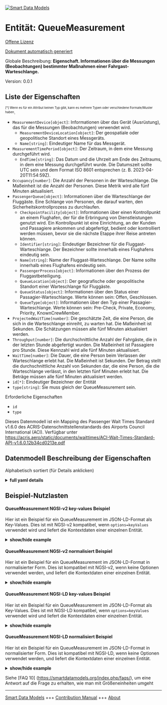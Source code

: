 <!-- 10-Header -->    
[![Smart Data Models](https://smartdatamodels.org/wp-content/uploads/2022/01/SmartDataModels_logo.png "Logo")](https://smartdatamodels.org)    
Entität: QueueMeasurement    
=========================<!-- /10-Header -->    
<!-- 15-License -->    
[Offene Lizenz](https://github.com/smart-data-models//dataModel.ACRIS/blob/master/QueueMeasurement/LICENSE.md)    
[Dokument automatisch generiert](https://docs.google.com/presentation/d/e/2PACX-1vTs-Ng5dIAwkg91oTTUdt8ua7woBXhPnwavZ0FxgR8BsAI_Ek3C5q97Nd94HS8KhP-r_quD4H0fgyt3/pub?start=false&loop=false&delayms=3000#slide=id.gb715ace035_0_60)    
<!-- /15-License -->    
<!-- 20-Description -->    
Globale Beschreibung: **Eigenschaft. Informationen über die Messungen (Beobachtungen) bestimmter Maßnahmen einer Fahrgast-Warteschlange.**    
Version: 0.0.1    
<!-- /20-Description -->    
<!-- 30-PropertiesList -->    
## Liste der Eigenschaften    
<sup><sub>[*] Wenn es für ein Attribut keinen Typ gibt, kann es mehrere Typen oder verschiedene Formate/Muster haben</sub></sup>.    
- `MeasurementDevice[object]`: Informationen über das Gerät (Ausrüstung), das für die Messungen (Beobachtungen) verwendet wird.  	- `MeasurementDeviceLocation[object]`: Der geospatiale oder geopolitische Standort eines Messgeräts.      
	- `Name[string]`: Eindeutiger Name für das Messgerät.      
- `MeasurementTimePeriod[object]`: Der Zeitraum, in dem eine Messung durchgeführt wird.  	- `EndTime[string]`: Das Datum und die Uhrzeit am Ende des Zeitraums, in dem eine Messung durchgeführt wurde. Die Datumszeit sollte UTC sein und dem Format ISO 8601 entsprechen (z. B. 2023-04-20T11:54:59Z).      
- `Occupancy[number]`: Die Anzahl der Personen in der Warteschlange.  Die Maßeinheit ist die Anzahl der Personen. Diese Metrik wird alle fünf Minuten aktualisiert.  - `PassengerQueue[object]`: Informationen über die Warteschlange der Fluggäste. Eine Schlange von Personen, die darauf warten, den Sicherheitskontrollprozess zu durchlaufen.  	- `CheckpointFacility[object]`: Informationen über einen Kontrollpunkt an einem Flughafen, der für die Erbringung von Dienstleistungen genutzt wird. Ein Kontrollpunkt ist eine Einrichtung, an der Kunden und Passagiere ankommen und abgefertigt, bedient oder kontrolliert werden müssen, bevor sie die nächste Etappe ihrer Reise antreten können.      
	- `Identifier[string]`: Eindeutiger Bezeichner für die Fluggast-Warteschlange. Der Bezeichner sollte innerhalb eines Flughafens eindeutig sein.      
	- `Name[string]`: Name der Fluggast-Warteschlange. Der Name sollte innerhalb eines Flughafens eindeutig sein.      
	- `PassengerProcess[object]`: Informationen über den Prozess der Fluggastbeteiligung.      
	- `QueueLocation[object]`: Der geografische oder geopolitische Standort einer Warteschlange für Fluggäste.      
	- `QueueStatus[object]`: Informationen über den Status einer Passagier-Warteschlange. Werte können sein: Offen, Geschlossen.      
	- `QueueType[object]`: Informationen über den Typ einer Passagier-Warteschlange. Werte können sein: Pre-Check, Private, Economy, Priority, KnownCrewMember.      
- `ProjectedWaitTime[number]`: Die geschätzte Zeit, die eine Person, die sich in die Warteschlange einreiht, zu warten hat. Die Maßeinheit ist Sekunden. Die Schätzungen müssen alle fünf Minuten aktualisiert werden.  - `Throughput[number]`: Die durchschnittliche Anzahl der Fahrgäste, die in der letzten Stunde abgefertigt wurden. Die Maßeinheit ist Passagiere pro Stunde. Diese Kennzahl wird alle fünf Minuten aktualisiert.  - `WaitTime[number]`: Die Dauer, die eine Person beim Verlassen der Warteschlange erlebt hat. Die Maßeinheit ist Sekunden. Der Betrag stellt die durchschnittliche Anzahl von Sekunden dar, die eine Person, die die Warteschlange verlässt, in den letzten fünf Minuten erlebt hat. Die Beträge müssen alle fünf Minuten aktualisiert werden.  - `id[*]`: Eindeutiger Bezeichner der Entität  - `type[string]`: Sie muss gleich der QueueMeasurement sein.  <!-- /30-PropertiesList -->    
<!-- 35-RequiredProperties -->    
Erforderliche Eigenschaften    
- `id`  - `type`  <!-- /35-RequiredProperties -->    
<!-- 40-RequiredProperties -->    
Dieses Datenmodell ist ein Mapping des Passenger Wait Times Standard v1.6.0 des ACRIS-Datenschnittstellenstandards des Airports Council International (ACI). Verfügbar unter https://acris.aero/static/documents/waittimes/ACI-Wait-Times-Standard-API-v1.6.0.12b34cd0213e.pdf    
<!-- /40-RequiredProperties -->    
<!-- 50-DataModelHeader -->    
## Datenmodell Beschreibung der Eigenschaften    
Alphabetisch sortiert (für Details anklicken)    
<!-- /50-DataModelHeader -->    
<!-- 60-ModelYaml -->    
<details><summary><strong>full yaml details</strong></summary>      
```yaml    
QueueMeasurement:      
  description: Property. Information about the measurements (observations) of particular Measures of a Passenger Queue.      
  properties:      
    MeasurementDevice:      
      description: Information about the device (equipment) used to take measurements (observations).      
      properties:      
        MeasurementDeviceLocation:      
          description: The geospatial or geopolitical location of a Measurement Device.      
          properties:      
            Name:      
              description: Unique name for the location of the Measurement Device.      
              type: string      
              x-ngsi:      
                type: Property      
          type: object      
          x-ngsi:      
            type: Property      
        Name:      
          description: Unique name for the Measurement Device.      
          type: string      
          x-ngsi:      
            type: Property      
      type: object      
      x-ngsi:      
        type: Property      
    MeasurementTimePeriod:      
      description: The time period over which a Measurement is taken.      
      properties:      
        EndTime:      
          description: 'The date and time at the end of the time period over which a Measurement is taken. Date time should be UTC, compliant with ISO 8601 format (e.g. 2023-04-20T11:54:59Z)'      
          type: string      
          x-ngsi:      
            type: Property      
      type: object      
      x-ngsi:      
        type: Property      
    Occupancy:      
      description: The count of people in the queue.  The unit of measure is number of people. This metric is updated every five minutes.      
      type: number      
      x-ngsi:      
        type: Property      
    PassengerQueue:      
      description: Information about the Passenger Party Queue. A line of people waiting to pass through the security checkpoint process.      
      properties:      
        CheckpointFacility:      
          description: 'Information about a Checkpoint in an Airport used to provide services. A Checkpoint facility is any facility where customers and passengers turn up and need to be processed, serviced or screened before proceeding to the next stage of their journey. '      
          properties:      
            CheckpointAreaLocation:      
              description: The geospatial or geopolitical location of a Checkpoint.      
              properties:      
                AirportElevation:      
                  description: 'The height of an Airport, above sea level.'      
                  properties:      
                    AirportElevationUnitOfMeasurement:      
                      description: The unit of measure of the height of an Airport above sea level (FT for foot or M for metre).      
                      properties:      
                        Name:      
                      type: object      
                      x-ngsi:      
                        type: Property      
                    Name:      
                      description: The name of an Airport elevation above sea level.      
                      type: string      
                      x-ngsi:      
                        type: Property      
                    Value:      
                      description: The value of an Airport elevation above sea level.      
                      type: number      
                      x-ngsi:      
                        type: Property      
                  type: object      
                  x-ngsi:      
                    type: Property      
                Latitude:      
                  description: Coordinate of the latitude of the checkpoint area location.      
                  type: number      
                  x-ngsi:      
                    type: Property      
                Longitude:      
                  description: Coordinate of the longitude of the checkpoint area location.      
                  type: number      
                  x-ngsi:      
                    type: Property      
                Name:      
                  description: Unique name for geospatial or geopolitical location of a Checkpoint Area Location.      
                  type: string      
                  x-ngsi:      
                    type: Property      
                Srid:      
                  description: 'A Spatial Reference System Identifier (SRID), to identify the spatial coordinate system definitions'      
                  type: integer      
                  x-ngsi:      
                    type: Property      
                ZoneAreaLocation:      
                  description: The geospatial or geopolitical location of a Queuing Zone in a Terminal.      
                  properties:      
                    Name:      
                      description: Unique name for the Zone Area Location.      
                      type: string      
                      x-ngsi:      
                        type: Property      
                    TerminalAreaLocation:      
                      description: The geospatial or geopolitical location of an Airport Terminal building.      
                      properties:      
                        AirportLocation:      
                        Name:      
                      type: object      
                      x-ngsi:      
                        type: Property      
                  type: object      
                  x-ngsi:      
                    type: Property      
              type: object      
              x-ngsi:      
                type: Property      
            CheckpointFacilityOperatorParty:      
              description: Information that describes the Party responsible for the operation of a Checkpoint in an Airport.      
              properties:      
                Name:      
                  description: Unique name of the Operator Party for the Checkpoint Facility.      
                  type: string      
                  x-ngsi:      
                    type: Property      
              type: object      
              x-ngsi:      
                type: Property      
            CheckpointFacilityType:      
              description: 'Information that describes the classification for a Checkpoint in an Airport. Values are: Security Screening, Customs.'      
              properties:      
                Code:      
                  description: Unique code for the Checkpoint Facility Type.      
                  type: string      
                  x-ngsi:      
                    type: Property      
                Description:      
                  description: Description of the Checkpoint Facility Type.      
                  type: string      
                  x-ngsi:      
                    type: Property      
              type: object      
              x-ngsi:      
                type: Property      
            ConcourseFacility:      
              description: Information about an Airport Concourse as buildings or infrastructure used to provide services.      
              properties:      
                Identifier:      
                  description: Unique identifier for the Concourse Facility.      
                  type: string      
                  x-ngsi:      
                    type: Property      
                Name:      
                  description: Unique name for the Concourse Facility.      
                  type: string      
                  x-ngsi:      
                    type: Property      
                TerminalFacility:      
                  description: Information about an Airport Terminal as buildings or infrastructure used to provide services.      
                  properties:      
                    AirportFacility:      
                      description: Information about an Airport as buildings or infrastructure used to provide services.      
                      properties:      
                        IataCode:      
                        IcaoCode:      
                        Name:      
                      type: object      
                      x-ngsi:      
                        type: Property      
                    Identifier:      
                      description: Unique identifier for the Terminal Facility.      
                      type: string      
                      x-ngsi:      
                        type: Property      
                    Name:      
                      description: Unique name for the Terminal Facility.      
                      type: string      
                      x-ngsi:      
                        type: Property      
                  type: object      
                  x-ngsi:      
                    type: Property      
              type: object      
              x-ngsi:      
                type: Property      
            Description:      
              description: Description of the Checkpoint Facility.      
              type: string      
              x-ngsi:      
                type: Property      
            Identifier:      
              description: Unique identifier for the Checkpoint Facility. The identifier should be unique within an Airport.      
              type: string      
              x-ngsi:      
                type: Property      
            Name:      
              description: Unique name for the Checkpoint Facility. The name should be unique within an Airport.      
              type: string      
              x-ngsi:      
                type: Property      
            OperationTimePeriod:      
              description: The time period over which the Checkpoint is operating.      
              properties:      
                ClosingTime:      
                  description: 'The date and time from when the Checkpoint Facility is closed. Date time should be UTC, compliant with ISO 8601 format (e.g. 2023-04-20T11:54:59Z)'      
                  type: string      
                  x-ngsi:      
                    type: Property      
                OpeningTime:      
                  description: 'The date and time from when the Checkpoint Facility is open. Date time should be UTC, compliant with ISO 8601 format (e.g. 2023-04-20T11:54:59Z)'      
                  type: string      
                  x-ngsi:      
                    type: Property      
              type: object      
              x-ngsi:      
                type: Property      
          type: object      
          x-ngsi:      
            type: Property      
        Identifier:      
          description: Unique identifier for the Passenger Queue. The identifier should be unique within an Airport.      
          type: string      
          x-ngsi:      
            type: Property      
        Name:      
          description: Name of the Passenger Queue. The name should be unique within an Airport.      
          type: string      
          x-ngsi:      
            type: Property      
        PassengerProcess:      
          description: Information about the Passenger Party Process.      
          properties:      
            Name:      
              description: Unique name for the Passenger Process.      
              type: string      
              x-ngsi:      
                type: Property      
            PassengerProcessType:      
              description: Information about the type of Passenger Party Process.      
              properties:      
                Code:      
                  description: Unique code for the type of Passenger Party Process.      
                  type: string      
                  x-ngsi:      
                    type: Property      
                Description:      
                  description: Description of the type of Passenger Party Process.      
                  type: string      
                  x-ngsi:      
                    type: Property      
              type: object      
              x-ngsi:      
                type: Property      
          type: object      
          x-ngsi:      
            type: Property      
        QueueLocation:      
          description: The geospatial or geopolitical location of a Passenger Queue.      
          properties:      
            Name:      
              description: Unique name for the Queue Location.      
              type: string      
              x-ngsi:      
                type: Property      
          type: object      
          x-ngsi:      
            type: Property      
        QueueStatus:      
          description: 'Information about the status of a Passenger Queue. Values can be: Open, Closed.'      
          properties:      
            Name:      
              description: Unique name for the status of the Passenger Queue.      
              type: string      
              x-ngsi:      
                type: Property      
          type: object      
          x-ngsi:      
            type: Property      
        QueueType:      
          description: 'Information about the type of a Passenger Queue. Values can be: Pre-Check, Private, Economy, Priority, KnownCrewMember.'      
          properties:      
            Code:      
              description: Unique code for the type of Passenger Queue.      
              type: string      
              x-ngsi:      
                type: Property      
            Description:      
              description: Description of the type of Passenger Queue.      
              type: string      
              x-ngsi:      
                type: Property      
          type: object      
          x-ngsi:      
            type: Property      
      type: object      
      x-ngsi:      
        type: Property      
    ProjectedWaitTime:      
      description: The estimated time that a person entering the queue can expect to wait. The unit of measure is seconds. Estimates are required to be updated every five minutes.      
      type: number      
      x-ngsi:      
        type: Property      
    Throughput:      
      description: The average number of passengers processed over the past hour. The unit of measure is passengers per hour. This metric is updated every five minutes.      
      type: number      
      x-ngsi:      
        type: Property      
    WaitTime:      
      description: The duration that a person exiting the queue has experienced. The unit of measure is seconds. The amount represents the average number of seconds experienced by people exiting the queue in the last five minutes. The amounts are required to be updated every five minutes.      
      type: number      
      x-ngsi:      
        type: Property      
    id:      
      anyOf:      
        - description: Identifier format of any NGSI entity      
          maxLength: 256      
          minLength: 1      
          pattern: ^[\w\-\.\{\}\$\+\*\[\]`|~^@!,:\\]+$      
          type: string      
          x-ngsi:      
            type: Property      
        - description: Identifier format of any NGSI entity      
          format: uri      
          type: string      
          x-ngsi:      
            type: Property      
      description: Unique identifier of the entity      
      x-ngsi:      
        type: Property      
    type:      
      description: It must be equal to QueueMeasurement.      
      enum:      
        - QueueMeasurement      
      type: string      
      x-ngsi:      
        type: Property      
  required:      
    - id      
    - type      
  type: object      
  x-derived-from: https://acris.aero/static/documents/waittimes/ACI-Wait-Times-API-Specification-v1.6.0.1c4ec122da9a.yaml      
  x-disclaimer: 'Redistribution and use in source and binary forms, with or without modification, are permitted  provided that the license conditions are met. Copyleft (c) 2022 Contributors to Smart Data Models Program'      
  x-license-url: https://github.com/smart-data-models/dataModel.ACRIS/blob/master/QueueMeasurement/LICENSE.md      
  x-model-schema: https://smart-data-models.github.io/dataModel.ACRIS/QueueMeasurement/schema.json      
  x-model-tags: ACRIS      
  x-version: 0.0.1      
```    
</details>      
<!-- /60-ModelYaml -->    
<!-- 70-MiddleNotes -->    
<!-- /70-MiddleNotes -->    
<!-- 80-Examples -->    
## Beispiel-Nutzlasten    
#### QueueMeasurement NGSI-v2 key-values Beispiel    
Hier ist ein Beispiel für ein QueueMeasurement im JSON-LD-Format als Key-Values. Dies ist mit NGSI-v2 kompatibel, wenn `options=keyValues` verwendet wird und liefert die Kontextdaten einer einzelnen Entität.    
<details><summary><strong>show/hide example</strong></summary>      
```json  
{  
  "id": "urn:ngsi-ld:QueueMeasurement:id:IEQX:79193255",  
  "type": "QueueMeasurement",  
  "Occupancy": 58,  
  "ProjectedWaitTime": 544.4,  
  "Throughput": 384,  
  "WaitTime": 645.9,  
  "MeasurementDevice": {  
    "Name": "",  
    "MeasurementDeviceLocation": {  
      "Name": ""  
    }  
  },  
  "MeasurementTimePeriod": {  
    "EndTime": "2023-03-22T18:59:02Z"  
  },  
  "PassengerQueue": {  
    "Identifier": "1",  
    "Name": "1",  
    "CheckpointFacility": {  
      "Description": "",  
      "Identifier": "1bdaec90-7a42-11e7-bb31-be2e44b06b34",  
      "Name": "Checkpoint B",  
      "CheckpointAreaLocation": {  
        "Latitude": 40.42,  
        "Longitude": 3.08,  
        "Name": "",  
        "$rid": 0  
      },  
      "CheckpointFacilityOperatorParty": {  
        "Name": ""  
      },  
      "CheckpointFacilityType": {  
        "Code": "",  
        "Description": ""  
      },  
      "ConcourseFacility": {  
        "Identifier": "BA/B",  
        "Name": "Boarding Area B",  
        "TerminalFacility": {  
          "Identifier": "T1",  
          "Name": "Terminal 1",  
          "AirportFacility": {  
            "IataCode": "SFO",  
            "IcaoCode": "KSFO",  
            "Name": "San Francisco InternationalAirport"  
          }  
        }  
      },  
      "OperationTimePeriod": {  
        "ClosingTime": "",  
        "OpeningTime": ""  
      }  
    },  
    "PassengerProcess": {  
      "Name": "",  
      "PassengerProcessType": {  
        "Code": "",  
        "Description": ""  
      }  
    },  
    "QueueLocation": {  
      "Name": ""  
    },  
    "QueueStatus": {  
      "Name": ""  
    },  
    "QueueType": {  
      "Code": "",  
      "Description": ""  
    }  
  }  
}  
```  
</details>    
#### QueueMeasurement NGSI-v2 normalisiert Beispiel    
Hier ist ein Beispiel für ein QueueMeasurement im JSON-LD-Format in normalisierter Form. Dies ist kompatibel mit NGSI-v2, wenn keine Optionen verwendet werden, und liefert die Kontextdaten einer einzelnen Entität.    
<details><summary><strong>show/hide example</strong></summary>      
```json  
{  
  "id": "urn:ngsi-ld:QueueMeasurement:id:IEQX:79193255",  
  "type": "QueueMeasurement",  
  "Occupancy": {  
    "type": "Number",  
    "value": 58  
  },  
  "ProjectedWaitTime": {  
    "type": "Number",  
    "value": 544.4  
  },  
  "Throughput": {  
    "type": "Number",  
    "value": 384  
  },  
  "WaitTime": {  
    "type": "Number",  
    "value": 645.9  
  },  
  "MeasurementDevice": {  
    "type": "StructuredValue",  
    "value": {  
      "Name": "",  
      "MeasurementDeviceLocation": {  
        "Name": ""  
      }  
    }  
  },  
  "MeasurementTimePeriod": {  
    "type": "StructuredValue",  
    "value": {  
      "EndTime": "2023-03-22T18:59:02Z"  
    }  
  },  
  "PassengerQueue": {  
    "type": "StructuredValue",  
    "value": {  
      "Identifier": "1",  
      "Name": "1",  
      "CheckpointFacility": {  
        "Description": "",  
        "Identifier": "1bdaec90-7a42-11e7-bb31-be2e44b06b34",  
        "Name": "Checkpoint B",  
        "CheckpointAreaLocation": {  
          "Latitude": 40.42,  
          "Longitude": 3.08,  
          "Name": "",  
          "$rid": 0  
        },  
        "CheckpointFacilityOperatorParty": {  
          "Name": ""  
        },  
        "CheckpointFacilityType": {  
          "Code": "",  
          "Description": ""  
        },  
        "ConcourseFacility": {  
          "Identifier": "BA/B",  
          "Name": "Boarding Area B",  
          "TerminalFacility": {  
            "Identifier": "T1",  
            "Name": "Terminal 1",  
            "AirportFacility": {  
              "IataCode": "SFO",  
              "IcaoCode": "KSFO",  
              "Name": "San Francisco InternationalAirport"  
            }  
          }  
        },  
        "OperationTimePeriod": {  
          "ClosingTime": "",  
          "OpeningTime": ""  
        }  
      },  
      "PassengerProcess": {  
        "Name": "",  
        "PassengerProcessType": {  
          "Code": "",  
          "Description": ""  
        }  
      },  
      "QueueLocation": {  
        "Name": ""  
      },  
      "QueueStatus": {  
        "Name": ""  
      },  
      "QueueType": {  
        "Code": "",  
        "Description": ""  
      }  
    }  
  }  
}  
```  
</details>    
#### QueueMeasurement NGSI-LD key-values Beispiel    
Hier ist ein Beispiel für ein QueueMeasurement im JSON-LD-Format als Key-Values. Dies ist mit NGSI-LD kompatibel, wenn `options=keyValues` verwendet wird und liefert die Kontextdaten einer einzelnen Entität.    
<details><summary><strong>show/hide example</strong></summary>      
```json  
{  
  "id": "urn:ngsi-ld:QueueMeasurement:id:IEQX:79193255",  
  "type": "QueueMeasurement",  
  "Occupancy": 58,  
  "ProjectedWaitTime": 544.4,  
  "Throughput": 384,  
  "WaitTime": 645.9,  
  "MeasurementDevice": {  
    "Name": "",  
    "MeasurementDeviceLocation": {  
      "Name": ""  
    }  
  },  
  "MeasurementTimePeriod": {  
    "EndTime": "2023-03-22T18:59:02Z"  
  },  
  "PassengerQueue": {  
    "Identifier": "1",  
    "Name": "1",  
    "CheckpointFacility": {  
      "Description": "",  
      "Identifier": "1bdaec90-7a42-11e7-bb31-be2e44b06b34",  
      "Name": "Checkpoint B",  
      "CheckpointAreaLocation": {  
        "Latitude": 43.02,  
        "longitude": 3.08  
      },  
      "CheckpointFacilityOperatorParty": {  
        "Name": ""  
      },  
      "CheckpointFacilityType": {  
        "Code": "",  
        "Description": ""  
      },  
      "ConcourseFacility": {  
        "Identifier": "BA/B",  
        "Name": "Boarding Area B",  
        "TerminalFacility": {  
          "Identifier": "T1",  
          "Name": "Terminal 1",  
          "AirportFacility": {  
            "IataCode": "SFO",  
            "IcaoCode": "KSFO",  
            "Name": "San Francisco InternationalAirport"  
          }  
        }  
      },  
      "OperationTimePeriod": {  
        "ClosingTime": "",  
        "OpeningTime": ""  
      }  
    },  
    "PassengerProcess": {  
      "Name": "",  
      "PassengerProcessType": {  
        "Code": "",  
        "Description": ""  
      }  
    },  
    "QueueLocation": {  
      "Name": ""  
    },  
    "QueueStatus": {  
      "Name": ""  
    },  
    "QueueType": {  
      "Code": "",  
      "Description": ""  
    }  
  },  
  "@context": [  
    "https://raw.githubusercontent.com/smart-data-models/dataModel.ACRIS/master/context.jsonld"  
  ]  
}  
```  
</details>    
#### QueueMeasurement NGSI-LD normalisiert Beispiel    
Hier ist ein Beispiel für ein QueueMeasurement im JSON-LD-Format in normalisierter Form. Dies ist kompatibel mit NGSI-LD, wenn keine Optionen verwendet werden, und liefert die Kontextdaten einer einzelnen Entität.    
<details><summary><strong>show/hide example</strong></summary>      
```json  
{  
  "id": "urn:ngsi-ld:QueueMeasurement:id:IEQX:79193255",  
  "type": "QueueMeasurement",  
  "Occupancy": {  
    "type": "Property",  
    "value": 58  
  },  
  "ProjectedWaitTime": {  
    "type": "Property",  
    "value": 544.4  
  },  
  "Throughput": {  
    "type": "Property",  
    "value": 384  
  },  
  "WaitTime": {  
    "type": "Property",  
    "value": 645.9  
  },  
  "MeasurementDevice": {  
    "type": "Property",  
    "value": {  
      "Name": "",  
      "MeasurementDeviceLocation": {  
        "Name": ""  
      }  
    }  
  },  
  "MeasurementTimePeriod": {  
    "type": "Property",  
    "value": {  
      "EndTime": "2023-03-22T18:59:02Z"  
    }  
  },  
  "PassengerQueue": {  
    "type": "Property",  
    "value": {  
      "Identifier": "1",  
      "Name": "1",  
      "CheckpointFacility": {  
        "Description": "",  
        "Identifier": "1bdaec90-7a42-11e7-bb31-be2e44b06b34",  
        "Name": "Checkpoint B",  
        "CheckpointAreaLocation": "",  
        "CheckpointFacilityOperatorParty": "",  
        "CheckpointFacilityType": "",  
        "ConcourseFacility": {  
          "Identifier": "BA/B",  
          "Name": "Boarding Area B",  
          "TerminalFacility": {  
            "Identifier": "T1",  
            "Name": "Terminal 1",  
            "AirportFacility": {  
              "IataCode": "SFO",  
              "IcaoCode": "KSFO",  
              "Name": "San Francisco InternationalAirport"  
            }  
          }  
        },  
        "OperationTimePeriod": {  
          "ClosingTime": "",  
          "OpeningTime": ""  
        }  
      },  
      "PassengerProcess": {  
        "Name": "",  
        "PassengerProcessType": {  
          "Code": "",  
          "Description": ""  
        }  
      },  
      "QueueLocation": {  
        "Name": ""  
      },  
      "QueueStatus": {  
        "Name": ""  
      },  
      "QueueType": {  
        "Code": "",  
        "Description": ""  
      }  
    }  
  },  
  "@context": [  
    "https://raw.githubusercontent.com/smart-data-models/dataModel.ACRIS/master/context.jsonld"  
  ]  
}  
```  
</details><!-- /80-Examples -->    
<!-- 90-FooterNotes -->    
<!-- /90-FooterNotes -->    
<!-- 95-Units -->    
Siehe [FAQ 10] (https://smartdatamodels.org/index.php/faqs/), um eine Antwort auf die Frage zu erhalten, wie man mit Größeneinheiten umgeht    
<!-- /95-Units -->    
<!-- 97-LastFooter -->    
---    
[Smart Data Models](https://smartdatamodels.org) +++ [Contribution Manual](https://bit.ly/contribution_manual) +++ [About](https://bit.ly/Introduction_SDM)<!-- /97-LastFooter -->    
